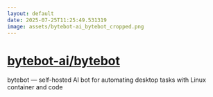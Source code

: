 ```yaml
---
layout: default
date: 2025-07-25T11:25:49.531319
image: assets/bytebot-ai_bytebot_cropped.png
---
```


# [bytebot-ai/bytebot](https://github.com/bytebot-ai/bytebot)

bytebot — self-hosted AI bot for automating desktop tasks with Linux container and code
